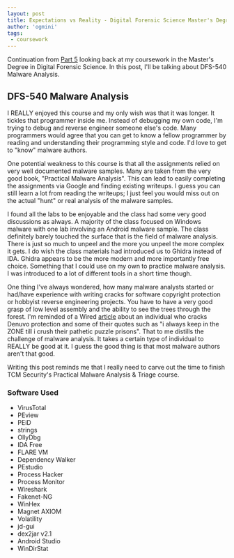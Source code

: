 ```yaml
---
layout: post
title: Expectations vs Reality - Digital Forensic Science Master's Degree Part 6
author: 'ogmini'
tags:
 - coursework 
---
```


Continuation from [Part 5](https://ogmini.github.io/2025/03/17/DFS-530.html) looking back at my coursework in the Master's Degree in Digital Forensic Science. In this post, I'll be talking about DFS-540 Malware Analysis.

## DFS-540 Malware Analysis

I REALLY enjoyed this course and my only wish was that it was longer. It tickles that programmer inside me. Instead of debugging my own code, I'm trying to debug and reverse engineer someone else's code. Many programmers would agree that you can get to know a fellow programmer by reading and understanding their programming style and code. I'd love to get to "know" malware authors. 

One potential weakness to this course is that all the assignments relied on very well documented malware samples. Many are taken from the very good book, "Practical Malware Analysis". This can lead to easily completing the assignments via Google and finding existing writeups. I guess you can still learn a lot from reading the writeups; I just feel you would miss out on the actual "hunt" or real analysis of the malware samples. 

I found all the labs to be enjoyable and the class had some very good discussions as always. A majority of the class focused on Windows malware with one lab involving an Android malware sample. The class definitely barely touched the surface that is the field of malware analysis. There is just so much to unpeel and the more you unpeel the more complex it gets. I do wish the class materials had introduced us to Ghidra instead of IDA. Ghidra appears to be the more modern and more importantly free choice. Something that I could use on my own to practice malware analysis. I was introduced to a lot of different tools in a short time though. 

One thing I've always wondered, how many malware analysts started or had/have experience with writing cracks for software copyright protection or hobbyist reverse engineering projects. You have to have a very good grasp of low level assembly and the ability to see the trees through the forest. I'm reminded of a Wired [article](https://www.wired.com/story/empress-drm-cracking-denuvo-video-game-piracy/) about an individual who cracks Denuvo protection and some of their quotes such as "i always keep in the ZONE till i crush their pathetic puzzle prisons". That to me distills the challenge of malware analysis. It takes a certain type of individual to REALLY be good at it. I guess the good thing is that most malware authors aren't that good. 

Writing this post reminds me that I really need to carve out the time to finish TCM Security's Practical Malware Analysis & Triage course.

### Software Used
- VirusTotal 
- PEview
- PEiD
- strings
- OllyDbg
- IDA Free
- FLARE VM
- Dependency Walker
- PEstudio
- Process Hacker 
- Process Monitor
- Wireshark
- Fakenet-NG
- WinHex
- Magnet AXIOM
- Volatility
- jd-gui 
- dex2jar v2.1
- Android Studio
- WinDirStat
